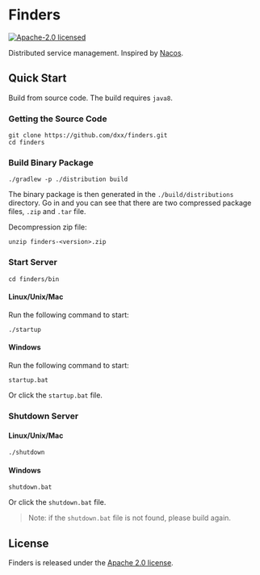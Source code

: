 # Finders

[![Apache-2.0 licensed](https://img.shields.io/github/license/dxx/finders.svg?color=blue)](./LICENSE)

Distributed service management. Inspired by [Nacos](https://github.com/alibaba/nacos).

## Quick Start

Build from source code. The build requires `java8`.

### Getting the Source Code

```shell
git clone https://github.com/dxx/finders.git
cd finders
```

### Build Binary Package

```shell
./gradlew -p ./distribution build
```

The binary package is then generated in the `./build/distributions` directory. Go in and you can see that there are two compressed package files,  `.zip` and `.tar` file.

Decompression zip file:

```shell
unzip finders-<version>.zip
```

### Start Server

```shell
cd finders/bin
```

#### Linux/Unix/Mac

Run the following command to start:

```shell
./startup
```

#### Windows

Run the following command to start:

```shell
startup.bat
```

Or click the `startup.bat` file.

### Shutdown Server

#### Linux/Unix/Mac

```shell
./shutdown
```

#### Windows

```
shutdown.bat
```

Or click the `shutdown.bat` file.

> Note: if the `shutdown.bat` file is not found, please build again.

## License

Finders is released under the [Apache 2.0 license](./LICENSE).
